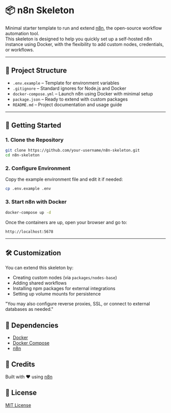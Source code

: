 # 📦 n8n Skeleton

Minimal starter template to run and extend [n8n](https://n8n.io/), the open-source workflow automation tool.  
This skeleton is designed to help you quickly set up a self-hosted n8n instance using Docker, with the flexibility to add custom nodes, credentials, or workflows.

---

## 📁 Project Structure

- `.env.example` – Template for environment variables
- `.gitignore` – Standard ignores for Node.js and Docker
- `docker-compose.yml` – Launch n8n using Docker with minimal setup
- `package.json` – Ready to extend with custom packages
- `README.md` – Project documentation and usage guide

---

## 🚀 Getting Started

### 1. Clone the Repository

```bash
git clone https://github.com/your-username/n8n-skeleton.git
cd n8n-skeleton
```

### 2. Configure Environment

Copy the example environment file and edit it if needed:

```bash
cp .env.example .env
```

### 3. Start n8n with Docker

```bash
docker-compose up -d
```

Once the containers are up, open your browser and go to:

```bash
http://localhost:5678
```

---

## 🛠️ Customization

You can extend this skeleton by:

- Creating custom nodes (via `packages/nodes-base`)
- Adding shared workflows
- Installing npm packages for external integrations
- Setting up volume mounts for persistence

"You may also configure reverse proxies, SSL, or connect to external databases as needed."

## 🧩 Dependencies

- [Docker](https://www.docker.com/)
- [Docker Compose](https://docs.docker.com/compose/)
- [n8n](https://n8n.io/)

## 🙌 Credits

Built with ❤️ using [n8n](https://n8n.io/)

## 📄 License

[MIT License](LICENSE)
